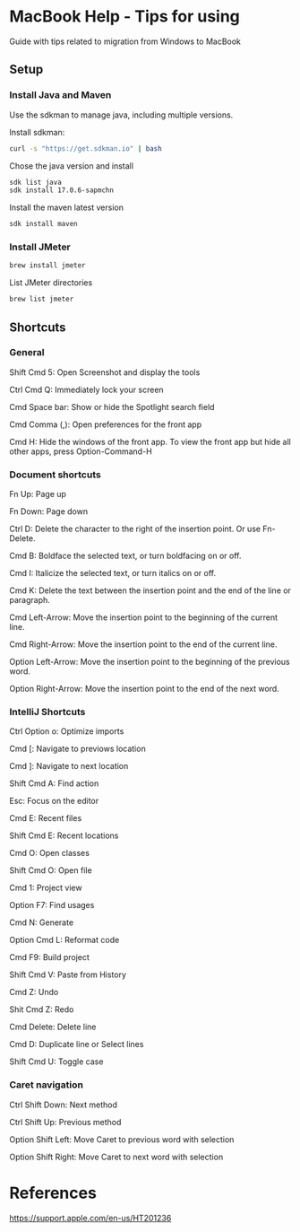 # MacBook Help - Tips for using

Guide with tips related to migration from Windows to MacBook

## Setup

### Install Java and Maven

Use the sdkman to manage java, including multiple versions.

Install sdkman:
```sh
curl -s "https://get.sdkman.io" | bash
```

Chose the java version and install
```sh
sdk list java
sdk install 17.0.6-sapmchn
```

Install the maven latest version
```sh
sdk install maven
```

### Install JMeter
```sh
brew install jmeter
```

List JMeter directories
```sh
brew list jmeter
```

## Shortcuts

### General

Shift Cmd 5: Open Screenshot and display the tools

Ctrl Cmd Q: Immediately lock your screen

Cmd Space bar: Show or hide the Spotlight search field

Cmd Comma (,): Open preferences for the front app

Cmd H: Hide the windows of the front app. To view the front app but hide all other apps, press Option-Command-H

### Document shortcuts

Fn Up: Page up

Fn Down: Page down

Ctrl D: Delete the character to the right of the insertion point. Or use Fn-Delete.

Cmd B: Boldface the selected text, or turn boldfacing on or off. 

Cmd I: Italicize the selected text, or turn italics on or off.

Cmd K: Delete the text between the insertion point and the end of the line or paragraph.

Cmd Left-Arrow: Move the insertion point to the beginning of the current line.

Cmd Right-Arrow: Move the insertion point to the end of the current line.

Option Left-Arrow: Move the insertion point to the beginning of the previous word.

Option Right-Arrow: Move the insertion point to the end of the next word.

### IntelliJ Shortcuts

Ctrl Option o: Optimize imports

Cmd [: Navigate to previows location 

Cmd ]: Navigate to next location 

Shift Cmd A: Find action

Esc: Focus on the editor

Cmd E: Recent files

Shift Cmd E: Recent locations

Cmd O: Open classes

Shift Cmd O: Open file

Cmd 1: Project view

Option F7: Find usages

Cmd N: Generate

Option Cmd L: Reformat code

Cmd F9: Build project

Shift Cmd V: Paste from History

Cmd Z: Undo

Shit Cmd Z: Redo

Cmd Delete: Delete line

Cmd D: Duplicate line or Select	lines

Shift Cmd U: Toggle case

### Caret navigation

Ctrl Shift Down: Next method

Ctrl Shift Up: Previous method

Option Shift Left: Move Caret to previous word with selection

Option Shift Right: Move Caret to next word with selection

# References 

https://support.apple.com/en-us/HT201236







